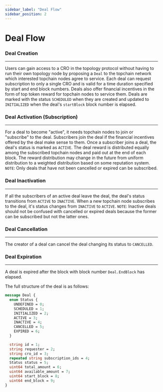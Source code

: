 ```yaml
---
sidebar_label: "Deal Flow"
sidebar_position: 2
---
```


# Deal Flow

### Deal Creation

---

Users can gain access to a CRO in the topology protocol without having to run their own topology node by proposing a `Deal` to the topchain network which interested topchain nodes agree to service. Each deal can request subscription to only a single CRO and is valid for a time duration specified by start and end block numbers. Deals also offer financial incentives in the form of top token reward for topchain nodes to service them. Deals are marked with the status `SCHEDULED` when they are created and updated to `INITIALIZED` when the deal's `startBlock` block number is elapsed.

### Deal Activation (Subscription)

---

For a deal to become "active", it needs topchain nodes to join or "subscribe" to the deal. Subscribers join the deal if the financial incentives offered by the deal make sense to them. Once a subscriber joins a deal, the deal's status is marked as `ACTIVE`. The deal reward is distributed equally among the subscribed topchain nodes and paid out at the end of each block. The reward distribution may change in the future from uniform distribution to a weighted distribution based on some reputation system.
`NOTE`: Only deals that have not been cancelled or expired can be subscribed.

### Deal Inactivation

---

If all the subscribers of an active deal leave the deal, the deal's status transitions from `ACTIVE` to `INACTIVE`. When a new topchain node subscribes to the deal, it's status changes from `INACTIVE` to `ACTIVE`.
`NOTE`: Inactive deals should not be confused with cancelled or expired deals because the former can be subscribed but not the latter ones.

### Deal Cancellation

---

The creator of a deal can cancel the deal changing its status to `CANCELLED`.

### Deal Expiration

---

A deal is expired after the block with block number `Deal.EndBlock` has elapsed.

The full structure of the deal is as follows:

```proto
message Deal {
  enum Status {
    UNDEFINED = 0;
	SCHEDULED = 1;
	INITIALIZED = 2;
	ACTIVE = 3;
	INACTIVE = 4;
	CANCELLED = 5;
	EXPIRED = 6;
  }

  string id = 1;
  string requester = 2;
  string cro_id = 3;
  repeated string subscription_ids = 4;
  Status status = 5;
  uint64 total_amount = 6;
  uint64 available_amount = 7;
  uint64 start_block = 8;
  uint64 end_block = 9;
}
```
